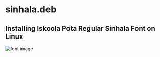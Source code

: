 # sinhala.deb
## Installing Iskoola Pota Regular Sinhala Font on Linux
![font image](https://blogger.googleusercontent.com/img/b/R29vZ2xl/AVvXsEhoWsm0vz2l2KdPQkT_2soUCWaRtaIs1gHBQpwKUsem5GwEghoN1QitDgvQoFzuMlDM7xqZ-WvXznzddLDMA9bXPGCWAnEl-1d_jyi-Iwtbm4KoJ9tUMFVrhqRRVjkDVNTZJeY29ozh8vT_m6fdkmbJyE22avzW9P7mKpI6VCfQGcvjdrIoXSRg1Zp3SA/s229/download.png)
